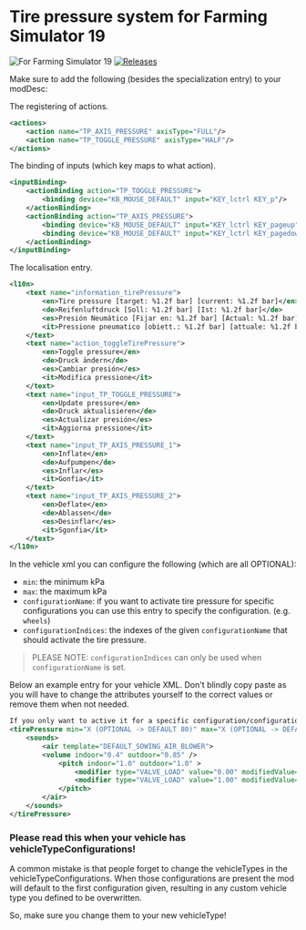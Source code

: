 # Tire pressure system for Farming Simulator 19

![For Farming Simulator 19](https://img.shields.io/badge/Farming%20Simulator-19-FF7C00.svg) [![Releases](https://img.shields.io/github/release/stijnwop/guidanceSteering.svg)](https://github.com/stijnwop/guidanceSteering/releases)

Make sure to add the following (besides the specialization entry) to your modDesc:

The registering of actions.
```xml
<actions>
    <action name="TP_AXIS_PRESSURE" axisType="FULL"/>
    <action name="TP_TOGGLE_PRESSURE" axisType="HALF"/>
</actions>
```

The binding of inputs (which key maps to what action).
```xml
<inputBinding>
    <actionBinding action="TP_TOGGLE_PRESSURE">
        <binding device="KB_MOUSE_DEFAULT" input="KEY_lctrl KEY_p"/>
    </actionBinding>
    <actionBinding action="TP_AXIS_PRESSURE">
        <binding device="KB_MOUSE_DEFAULT" input="KEY_lctrl KEY_pageup" axisComponent="+"/>
        <binding device="KB_MOUSE_DEFAULT" input="KEY_lctrl KEY_pagedown" axisComponent="-"/>
    </actionBinding>
</inputBinding>
```

The localisation entry.
```xml
<l10n>
    <text name="information_tirePressure">
        <en>Tire pressure [target: %1.2f bar] [current: %1.2f bar]</en>
        <de>Reifenluftdruck [Soll: %1.2f bar] [Ist: %1.2f bar]</de>
        <es>Presión Neumático [Fijar en: %1.2f bar] [Actual: %1.2f bar]</es>
        <it>Pressione pneumatico [obiett.: %1.2f bar] [attuale: %1.2f bar]</it>
    </text>
    <text name="action_toggleTirePressure">
        <en>Toggle pressure</en>
        <de>Druck ändern</de>
        <es>Cambiar presión</es>
        <it>Modifica pressione</it>
    </text>
    <text name="input_TP_TOGGLE_PRESSURE">
        <en>Update pressure</en>
        <de>Druck aktualisieren</de>
        <es>Actualizar presión</es>
        <it>Aggiorna pressione</it>
    </text>
    <text name="input_TP_AXIS_PRESSURE_1">
        <en>Inflate</en>
        <de>Aufpumpen</de>
        <es>Inflar</es>
        <it>Gonfia</it>
    </text>
    <text name="input_TP_AXIS_PRESSURE_2">
        <en>Deflate</en>
        <de>Ablassen</de>
        <es>Desinflar</es>
        <it>Sgonfia</it>
    </text>
</l10n>
```

In the vehicle xml you can configure the following (which are all OPTIONAL):
- `min`: the minimum kPa
- `max`: the maximum kPa
- `configurationName`: if you want to activate tire pressure for specific configurations you can use this entry to specify the configuration. (e.g. `wheels`)
- `configurationIndices`: the indexes of the given `configurationName` that should activate the tire pressure.

>PLEASE NOTE: `configurationIndices` can only be used when `configurationName` is set.

Below an example entry for your vehicle XML.
Don't blindly copy paste as you will have to change the attributes yourself to the correct values or remove them when not needed.
```xml
If you only want to active it for a specific configuration/configurations you will have to set the configurationName and configurationIndices attributes.
<tirePressure min="X (OPTIONAL -> DEFAULT 80)" max="X (OPTIONAL -> DEFAULT 180)" configurationName="wheels (OPTIONAL)" configurationIndices="2 8 9 (INDEXES OF THE CONFIGURATION)">
    <sounds>
        <air template="DEFAULT_SOWING_AIR_BLOWER">
        <volume indoor="0.4" outdoor="0.85" />
            <pitch indoor="1.0" outdoor="1.0" >
                <modifier type="VALVE_LOAD" value="0.00" modifiedValue="0.80" />
                <modifier type="VALVE_LOAD" value="1.00" modifiedValue="1.20" />
            </pitch>
        </air>
    </sounds>
</tirePressure>
```

### Please read this when your vehicle has vehicleTypeConfigurations! 
A common mistake is that people forget to change the vehicleTypes in the vehicleTypeConfigurations. When those configurations are present the mod will default to the first configuration given, resulting in any custom vehicle type you defined to be overwritten.

So, make sure you change them to your new vehicleType!
